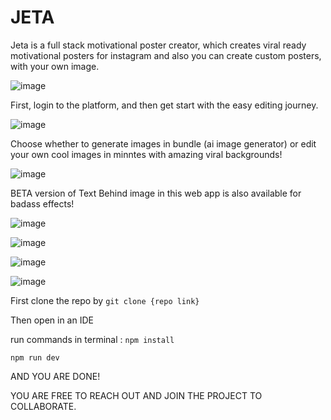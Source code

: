# JETA
Jeta is a full stack motivational poster creator, which creates viral ready motivational posters for instagram and also you can create custom posters, with your own image.

![image](https://github.com/user-attachments/assets/931b945b-0a07-4cc1-8f3f-6788c4a14e52)

First, login to the platform, and then get start with the easy editing journey.

![image](https://github.com/user-attachments/assets/3f447d69-4893-4d06-b938-7548e88098b3)

Choose whether to generate images in bundle (ai image generator) or edit your own cool images in minntes with amazing viral backgrounds!

![image](https://github.com/user-attachments/assets/c8500817-62ae-4886-af28-7e66af2a8b82)

BETA version of Text Behind image in this web app is also available for badass effects!

![image](https://github.com/user-attachments/assets/2e0227a0-c1e4-420b-ad2e-8253eca82e17)

![image](https://github.com/user-attachments/assets/460801f3-2a29-4832-86e7-2852971ba889)

![image](https://github.com/user-attachments/assets/db60867b-de9b-4d6b-a45a-efe89fc00ee8)

![image](https://github.com/user-attachments/assets/309cb1f6-625f-4ad3-9ea1-44a53df46710)


First clone the repo by 
`git clone {repo link}`

Then open in an IDE

run commands in terminal :
`npm install`

`npm run dev`

AND YOU ARE DONE!

YOU ARE FREE TO REACH OUT AND JOIN THE PROJECT TO COLLABORATE.
